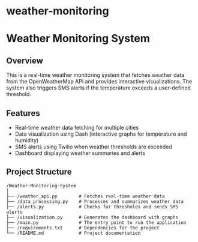 # weather-monitoring
# Weather Monitoring System

## Overview
This is a real-time weather monitoring system that fetches weather data from the OpenWeatherMap API and provides interactive visualizations. The system also triggers SMS alerts if the temperature exceeds a user-defined threshold.

## Features
- Real-time weather data fetching for multiple cities
- Data visualization using Dash (interactive graphs for temperature and humidity)
- SMS alerts using Twilio when weather thresholds are exceeded
- Dashboard displaying weather summaries and alerts

## Project Structure
```plaintext
/Weather-Monitoring-System
│
├── /weather_api.py        # Fetches real-time weather data
├── /data_processing.py    # Processes and summarizes weather data
├── /alerts.py             # Checks for thresholds and sends SMS alerts
├── /visualization.py      # Generates the dashboard with graphs
├── /main.py               # The entry point to run the application
├── /requirements.txt      # Dependencies for the project
└── /README.md             # Project documentation
